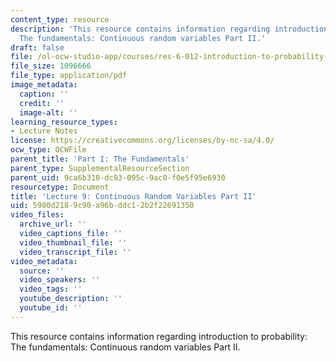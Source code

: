 ```yaml
---
content_type: resource
description: 'This resource contains information regarding introduction to probability:
  The fundamentals: Continuous random variables Part II.'
draft: false
file: /ol-ocw-studio-app/courses/res-6-012-introduction-to-probability-spring-2018/5980d2189c90a96bddc12b2f22691350_MITRES_6_012S18_L09AS.pdf
file_size: 1096666
file_type: application/pdf
image_metadata:
  caption: ''
  credit: ''
  image-alt: ''
learning_resource_types:
- Lecture Notes
license: https://creativecommons.org/licenses/by-nc-sa/4.0/
ocw_type: OCWFile
parent_title: 'Part I: The Fundamentals'
parent_type: SupplementalResourceSection
parent_uid: 9ca6b310-dc93-095c-9ac0-f0e5f95e6930
resourcetype: Document
title: 'Lecture 9: Continuous Random Variables Part II'
uid: 5980d218-9c90-a96b-ddc1-2b2f22691350
video_files:
  archive_url: ''
  video_captions_file: ''
  video_thumbnail_file: ''
  video_transcript_file: ''
video_metadata:
  source: ''
  video_speakers: ''
  video_tags: ''
  youtube_description: ''
  youtube_id: ''
---
```

This resource contains information regarding introduction to probability: The fundamentals: Continuous random variables Part II.